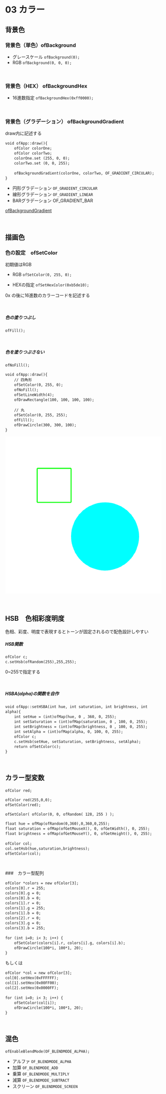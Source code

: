 # 03 カラー


## 背景色　

### 背景色（単色）ofBackground
 * グレースケール `ofBackground(0);`
 * RGB `ofBackground(0, 0, 0);`

&nbsp;

### 背景色（HEX） ofBackgroundHex
 
 * 16進数指定 `ofBackgroundHex(0xff0000);`


&nbsp;

### 背景色（グラデーション） ofBackgroundGradient
draw内に記述する

```
void ofApp::draw(){ 
    ofColor colorOne;
    ofColor colorTwo; 
    colorOne.set (255, 0, 0);
    colorTwo.set (0, 0, 255);

    ofBackgroundGradient(colorOne, colorTwo, OF_GRADIENT_CIRCULAR);  
}    
```

* 円形グラデーション `OF_GRADIENT_CIRCULAR`
* 線形グラデーション `OF_GRADIENT_LINEAR`
* BARグラデーション OF_GRADIENT_BAR

[ofBackgroundGradient](http://openframeworks.jp/documentation/graphics/ofGraphics.html#!show_ofBackgroundGradient) 


&nbsp;
&nbsp;

## 描画色

### 色の設定　ofSetColor
初期値はRGB

* RGB `ofSetColor(0, 255, 0);`

*  HEXの指定 `ofSetHexColor(0xb5de10);`

0x の後に16進数のカラーコードを記述する

&nbsp;

##### 色の塗りつぶし
`ofFill();`

&nbsp;

##### 色を塗りつぶさない
`ofNoFill();`


```
void ofApp::draw(){
	// 四角形
	ofSetColor(0, 255, 0);
	ofNoFill();
	ofSetLineWidth(4);
	ofDrawRectangle(100, 100, 100, 100);
	    
	// 丸
	ofSetColor(0, 255, 255);
	ofFill();
	ofDrawCircle(300, 300, 100);
}

```

![](img/03_color.png)

&nbsp;
&nbsp;

## HSB　色相彩度明度

色相、彩度、明度で表現するとトーンが固定されるので配色設計しやすい


##### HSB関数

```
ofColor c;
c.setHsb(ofRandom(255),255,255);

```
0~255で指定する


&nbsp;



##### HSBA(alpha)の関数を自作
```
void ofApp::setHSBA(int hue, int saturation, int brightness, int alpha){
    int setHue = (int)ofMap(hue, 0 , 360, 0, 255);
    int setSaturation = (int)ofMap(saturation, 0 , 100, 0, 255);
    int setBrightness = (int)ofMap(brightness, 0 , 100, 0, 255);
    int setAlpha = (int)ofMap(alpha, 0, 100, 0, 255);
    ofColor c;
    c.setHsb(setHue, setSaturation, setBrightness, setAlpha);
    return ofSetColor(c);
}
```

&nbsp;
&nbsp;

## カラー型変数
`ofColor red;`


```
ofColor red(255,0,0);
ofSetColor(red);

```


```
ofSetColor( ofColor(0, 0, ofRandom( 128, 255 ) );
```


```
float hue = ofMap(ofRandom(0,360),0,360,0,255);
float saturation = ofMap(ofGetMouseX(), 0, ofGetWidth(), 0, 255);
float brightness = ofMap(ofGetMouseY(), 0, ofGetHeight(), 0, 255);

ofColor col;
col.setHsb(hue,saturation,brightness);
ofSetColor(col);

```

&nbsp;

###　カラー型配列

```
ofColor *colors = new ofColor[3];
colors[0].r = 255;
colors[0].g = 0;
colors[0].b = 0;
colors[1].r = 0;
colors[1].g = 255;
colors[1].b = 0;
colors[2].r = 0;
colors[3].g = 0;
colors[3].b = 255;
 
for (int i=0; i< 3; i++) {
    ofSetColor(colors[i].r, colors[i].g, colors[i].b);
    ofDrawCircle(100*i, 100*1, 20);
}
```

もしくは

```
ofColor *col = new ofColor[3];
col[0].setHex(0xFFFFFF);
col[1].setHex(0x00FF00);
col[2].setHex(0x0000FF);
    
for (int i=0; i< 3; i++) {
    ofSetColor(col[i]);
    ofDrawCircle(100*i, 100*1, 20);
}

```


&nbsp;
&nbsp;

## 混色

`ofEnableBlendMode(OF_BLENDMODE_ALPHA);`

* アルファ `OF_BLENDMODE_ALPHA`
* 加算 `OF_BLENDMODE_ADD`
* 乗算 `OF_BLENDMODE_MULTIPLY`
* 減算 `OF_BLENDMODE_SUBTRACT`
* スクリーン `OF_BLENDMODE_SCREEN`